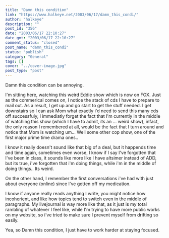 ```yaml
---
title: "Damn this condition"
link: "https://www.halkeye.net/2003/06/17/damn_this_condi/"
author: "halkeye"
description: ""
post_id: "356"
date: "2003/06/17 22:10:27"
date_gmt: "2003/06/17 22:10:27"
comment_status: "closed"
post_name: "damn_this_condi"
status: "publish"
category: "General"
tags: []
cover: "../cover-image.jpg"
post_type: "post"
---
```


Damn this condition can be annoying.

I'm sitting here, watching this weird Eddie show which is now on FOX. Just as the commerical comes on, I notice the stack of cds I have to prepare to mail out. As a result, I get up and go start to get the stuff needed. I get downstairs so I can ask Mom what exactly i'd need to send this many cds off successfuly, I immediatly forget the fact that I'm currently in the middle of watching this show (which I have to admit, its an ... weird show), infact, the only reason I remembered at all, would be the fact that I turn around and notice that Mom is watching um... Well some other cop show, one of the first major prime time drama ones..


I know it really doesn't sound like that big of a deal, but it happends time and time again, sometimes even worse, I know if I say I've forgotten that I've been in class, it sounds like more like I have altsimer instead of ADD, but its true, i've forgotten that i'm doing things, while i'm in the middle of doing things.. Its weird.

On the other hand, I remember the first conversations i've had with just about everyone (online) since I've gotten off my medication.

I know if anyone really reads anything I write, you might notice how incoherient, and like how topics tend to switch even in the middle of paragraphs. My livejournal is way more like that, as it just is my total rambling of whatever I feel like, while I'm trying to have more public works on my website, so i've tried to make sure I prevent myself from drifting so easily.

Yea, so Damn this condition, I just have to work harder at staying focused.